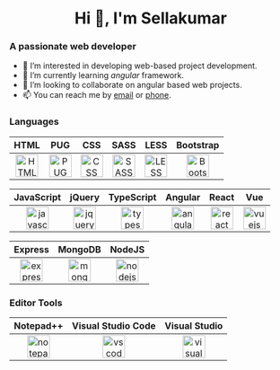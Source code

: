 <h1 align="center">Hi 👋, I'm Sellakumar</h1>

<h3 class="text-center">A passionate web developer</h3>

<ul>
    <li>👀 I’m interested in developing web-based project development.</li>
    <li>🌱 I’m currently learning <i class="fs-bold">angular</i> framework.</li>
    <li>💞️ I’m looking to collaborate on angular based web projects.</li>
    <li>📫 You can reach me by <a href="mailto:sellakumark@outlook.com" title="sellakumark@outlook.com">email</a> or <a href="https://wa.me/919976119157" title="+919976119157">phone</a>.</li>
</ul>

<h3>Languages</h3>

<div class="container">
    <table class="text-center">
        <thead>
            <tr>
                <th>HTML</th>
                <th>PUG</th>
                <th>CSS</th>
                <th>SASS</th>
                <th>LESS</th>
                <th>Bootstrap</th>
            </tr>
        </thead>
        <tbody>
            <tr>
                <td align="center">
                    <a href="https://www.w3.org/html/" target="_blank" title="HTML">
                        <img src="https://cdn.jsdelivr.net/gh/devicons/devicon/icons/html5/html5-original.svg" alt="HTML" width="40" height="40"/>
                    </a>
                </td>
                <td align="center">
                    <a href="https://pugjs.org/" target="_blank" title="PUG">
                        <img src="https://avatars.githubusercontent.com/u/9338635?s=200&v=4" alt="PUG" width="40" height="40"/>
                    </a>
                </td>
                <td align="center">
                    <a href="https://www.w3schools.com/css/" target="_blank" title="CSS">
                        <img src="https://cdn.jsdelivr.net/gh/devicons/devicon/icons/css3/css3-original.svg" alt="CSS" width="40" height="40"/>
                    </a>
                </td>
                <td align="center">
                    <a href="https://sass-lang.com/" target="_blank" title="SASS">
                        <img src="https://cdn.jsdelivr.net/gh/devicons/devicon/icons/sass/sass-original.svg" alt="SASS" width="40" height="40"/>
                    </a>
                </td>
                <td align="center">
                    <a href="https://lesscss.org/" target="_blank" title="LESS">
                        <img src="https://cdn.jsdelivr.net/gh/devicons/devicon/icons/less/less-plain-wordmark.svg" alt="LESS" width="40" height="40"/>
                    </a>
                </td>
                <td align="center">
                    <a href="https://getbootstrap.com/" target="_blank" title="Bootstrap">
                        <img src="https://cdn.jsdelivr.net/gh/devicons/devicon/icons/bootstrap/bootstrap-original.svg" alt="Bootstrap" width="40" height="40"/>
                    </a>
                </td>
            </tr>
        </tbody>
    </table>
    <table class="text-center">
        <thead>
            <tr>
                <th>JavaScript</th>
                <th>jQuery</th>
                <th>TypeScript</th>
                <th>Angular</th>
                <th>React</th>
                <th>Vue</th>
            </tr>
        </thead>
        <tbody>
            <tr>
                <td align="center">
                    <a href="https://developer.mozilla.org/en-US/docs/Web/JavaScript" target="_blank" title="JavaScript">
                        <img src="https://cdn.jsdelivr.net/gh/devicons/devicon/icons/javascript/javascript-original.svg" alt="javascript" width="40" height="40"/>
                    </a>
                </td>
                <td align="center">
                    <a href="https://jquery.com/" target="_blank" title="jQuery">
                        <img src="https://cdn.jsdelivr.net/gh/devicons/devicon/icons/jquery/jquery-original.svg" alt="jquery" width="40" height="40"/>
                    </a>
                </td>
                <td align="center">
                    <a href="https://www.typescriptlang.org/" target="_blank" title="TypeScript">
                        <img src="https://cdn.jsdelivr.net/gh/devicons/devicon/icons/typescript/typescript-original.svg" alt="typescript" width="40" height="40"/>
                    </a>
                </td>
                <td align="center">
                    <a href="https://angular.io" target="_blank" title="Angular">
                        <img src="https://cdn.jsdelivr.net/gh/devicons/devicon/icons/angularjs/angularjs-plain.svg" alt="angular" width="40" height="40"/>
                    </a>
                </td>
                <td align="center">
                    <a href="https://reactjs.org/" target="_blank" title="React">
                        <img src="https://cdn.jsdelivr.net/gh/devicons/devicon/icons/react/react-original-wordmark.svg" alt="react" width="40" height="40"/>
                    </a>
                </td>
                <td align="center">
                    <a href="https://vuejs.org/" target="_blank" title="Vue">
                        <img src="https://cdn.jsdelivr.net/gh/devicons/devicon/icons/vuejs/vuejs-original-wordmark.svg" alt="vuejs" width="40" height="40"/>
                    </a>
                </td>
            </tr>
        </tbody>
    </table>
    <table class="text-center">
        <thead>
            <tr>
                <th>Express</th>
                <th>MongoDB</th>
                <th>NodeJS</th>
            </tr>
        </thead>
        <tbody>
            <tr>
                <td align="center">
                    <a href="https://expressjs.com/" target="_blank" title="Express">
                        <img src="https://cdn.jsdelivr.net/gh/devicons/devicon/icons/express/express-original.svg" alt="express" width="40" height="40"/>
                    </a>
                </td>
                <td align="center">
                    <a href="https://www.mongodb.com/" target="_blank" title="MongoDB">
                        <img src="https://cdn.jsdelivr.net/gh/devicons/devicon/icons/mongodb/mongodb-original.svg" alt="mongodb" width="40" height="40"/>
                    </a>
                </td>
                <td align="center">
                    <a href="https://nodejs.org/" target="_blank" title="NodeJS">
                        <img src="https://cdn.jsdelivr.net/gh/devicons/devicon/icons/nodejs/nodejs-original.svg" alt="nodejs" width="40" height="40"/>
                    </a>
                </td>
            </tr>
        </tbody>
    </table>
</div>

<h3>Editor Tools</h3>

<div class="container">
    <table class="text-center">
        <thead>
            <tr>
                <th>Notepad++</th>
                <th>Visual Studio Code</th>
                <th>Visual Studio</th>
            </tr>
        </thead>
        <tbody>
            <tr>
                <td align="center">
                    <a href="https://notepad-plus-plus.org/" target="_blank" title="Notepad++">
                        <img src="https://avatars.githubusercontent.com/u/12589084?s=200&v=4" alt="notepad++" width="40" height="40"/>
                    </a>
                </td>
                <td align="center">
                    <a href="https://code.visualstudio.com/" target="_blank" title="VS Code">
                        <img src="https://cdn.jsdelivr.net/gh/devicons/devicon/icons/vscode/vscode-original.svg" alt="vscode" width="40" height="40"/>
                    </a>
                </td>
                <td align="center">
                    <a href="https://visualstudio.microsoft.com/" target="_blank" title="Visual Studio">
                        <img src="https://cdn.jsdelivr.net/gh/devicons/devicon/icons/visualstudio/visualstudio-plain.svg" alt="visualstudio" width="40" height="40"/>
                    </a>
                </td>
            </tr>
        </tbody>
    </table>
</div>

<!---
sellakumark/sellakumark is a ✨ special ✨ repository because its `README.md` (this file) appears on your GitHub profile. You can click the Preview link to take a look at your changes.
--->
